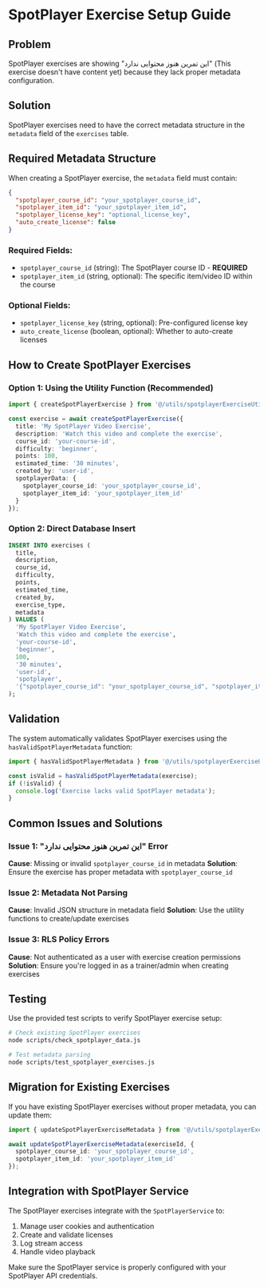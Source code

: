 # SpotPlayer Exercise Setup Guide

## Problem
SpotPlayer exercises are showing "این تمرین هنوز محتوایی ندارد" (This exercise doesn't have content yet) because they lack proper metadata configuration.

## Solution
SpotPlayer exercises need to have the correct metadata structure in the `metadata` field of the `exercises` table.

## Required Metadata Structure

When creating a SpotPlayer exercise, the `metadata` field must contain:

```json
{
  "spotplayer_course_id": "your_spotplayer_course_id",
  "spotplayer_item_id": "your_spotplayer_item_id",
  "spotplayer_license_key": "optional_license_key",
  "auto_create_license": false
}
```

### Required Fields:
- `spotplayer_course_id` (string): The SpotPlayer course ID - **REQUIRED**
- `spotplayer_item_id` (string, optional): The specific item/video ID within the course

### Optional Fields:
- `spotplayer_license_key` (string, optional): Pre-configured license key
- `auto_create_license` (boolean, optional): Whether to auto-create licenses

## How to Create SpotPlayer Exercises

### Option 1: Using the Utility Function (Recommended)

```typescript
import { createSpotPlayerExercise } from '@/utils/spotplayerExerciseUtils';

const exercise = await createSpotPlayerExercise({
  title: 'My SpotPlayer Video Exercise',
  description: 'Watch this video and complete the exercise',
  course_id: 'your-course-id',
  difficulty: 'beginner',
  points: 100,
  estimated_time: '30 minutes',
  created_by: 'user-id',
  spotplayerData: {
    spotplayer_course_id: 'your_spotplayer_course_id',
    spotplayer_item_id: 'your_spotplayer_item_id'
  }
});
```

### Option 2: Direct Database Insert

```sql
INSERT INTO exercises (
  title,
  description,
  course_id,
  difficulty,
  points,
  estimated_time,
  created_by,
  exercise_type,
  metadata
) VALUES (
  'My SpotPlayer Video Exercise',
  'Watch this video and complete the exercise',
  'your-course-id',
  'beginner',
  100,
  '30 minutes',
  'user-id',
  'spotplayer',
  '{"spotplayer_course_id": "your_spotplayer_course_id", "spotplayer_item_id": "your_spotplayer_item_id"}'
);
```

## Validation

The system automatically validates SpotPlayer exercises using the `hasValidSpotPlayerMetadata` function:

```typescript
import { hasValidSpotPlayerMetadata } from '@/utils/spotplayerExerciseUtils';

const isValid = hasValidSpotPlayerMetadata(exercise);
if (!isValid) {
  console.log('Exercise lacks valid SpotPlayer metadata');
}
```

## Common Issues and Solutions

### Issue 1: "این تمرین هنوز محتوایی ندارد" Error
**Cause**: Missing or invalid `spotplayer_course_id` in metadata
**Solution**: Ensure the exercise has proper metadata with `spotplayer_course_id`

### Issue 2: Metadata Not Parsing
**Cause**: Invalid JSON structure in metadata field
**Solution**: Use the utility functions to create/update exercises

### Issue 3: RLS Policy Errors
**Cause**: Not authenticated as a user with exercise creation permissions
**Solution**: Ensure you're logged in as a trainer/admin when creating exercises

## Testing

Use the provided test scripts to verify SpotPlayer exercise setup:

```bash
# Check existing SpotPlayer exercises
node scripts/check_spotplayer_data.js

# Test metadata parsing
node scripts/test_spotplayer_exercises.js
```

## Migration for Existing Exercises

If you have existing SpotPlayer exercises without proper metadata, you can update them:

```typescript
import { updateSpotPlayerExerciseMetadata } from '@/utils/spotplayerExerciseUtils';

await updateSpotPlayerExerciseMetadata(exerciseId, {
  spotplayer_course_id: 'your_spotplayer_course_id',
  spotplayer_item_id: 'your_spotplayer_item_id'
});
```

## Integration with SpotPlayer Service

The SpotPlayer exercises integrate with the `SpotPlayerService` to:
1. Manage user cookies and authentication
2. Create and validate licenses
3. Log stream access
4. Handle video playback

Make sure the SpotPlayer service is properly configured with your SpotPlayer API credentials. 